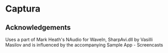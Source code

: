 # Captura

Acknowledgements
--------------------------------------------------------------
Uses a part of Mark Heath's NAudio for WaveIn,
SharpAvi.dll by Vasilli Masilov
and is influenced by the accompanying Sample App - Screencasts